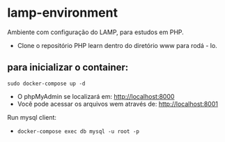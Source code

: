 # lamp-environment
Ambiente com configuração do LAMP, para estudos em PHP.

- Clone o repositório PHP learn dentro do diretório www para rodá - lo.

## para inicializar o container:
```
sudo docker-compose up -d
```
- O phpMyAdmin se localizará em: [http://localhost:8000](http://localhost:8000)
- Você pode acessar os arquivos wem através de: [http://localhost:8001](http://localhost:8001)

Run mysql client:

- `docker-compose exec db mysql -u root -p` 
